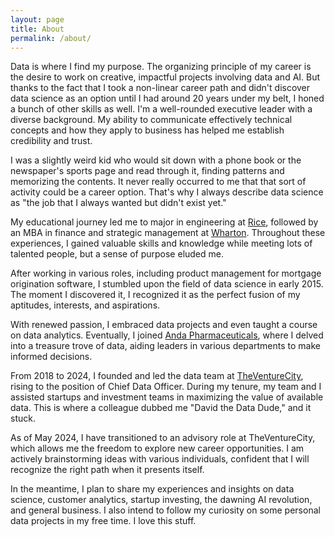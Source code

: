```yaml
---
layout: page
title: About
permalink: /about/
---
```


Data is where I find my purpose. The organizing principle of my career is the desire to work on creative, impactful projects involving data and AI. But thanks to the fact that I took a non-linear career path and didn't discover data science as an option until I had around 20 years under my belt, I honed a bunch of other skills as well. I'm a well-rounded executive leader with a diverse background. My ability to communicate effectively technical concepts and how they apply to business has helped me establish credibility and trust. 

I was a slightly weird kid who would sit down with a phone book or the newspaper's sports page and read through it, finding patterns and memorizing the contents. It never really occurred to me that that sort of activity could be a career option. That's why I always describe data science as "the job that I always wanted but didn't exist yet." 

My educational journey led me to major in engineering at [Rice](https://www.rice.edu/), followed by an MBA in finance and strategic management at [Wharton](https://www.wharton.upenn.edu/). Throughout these experiences, I gained valuable skills and knowledge while meeting lots of talented people, but a sense of purpose eluded me.

After working in various roles, including product management for mortgage origination software, I stumbled upon the field of data science in early 2015. The moment I discovered it, I recognized it as the perfect fusion of my aptitudes, interests, and aspirations.

With renewed passion, I embraced data projects and even taught a course on data analytics. Eventually, I joined [Anda Pharmaceuticals](https://www.andanet.com/), where I delved into a treasure trove of data, aiding leaders in various departments to make informed decisions.

From 2018 to 2024, I founded and led the data team at [TheVentureCity](https://www.theventure.city/), rising to the position of Chief Data Officer. During my tenure, my team and I assisted startups and investment teams in maximizing the value of available data. This is where a colleague dubbed me "David the Data Dude," and it stuck.

As of May 2024, I have transitioned to an advisory role at TheVentureCity, which allows me the freedom to explore new career opportunities. I am actively brainstorming ideas with various individuals, confident that I will recognize the right path when it presents itself.

In the meantime, I plan to share my experiences and insights on data science, customer analytics, startup investing, the dawning AI revolution, and general business. I also intend to follow my curiosity on some personal data projects in my free time. I love this stuff.
